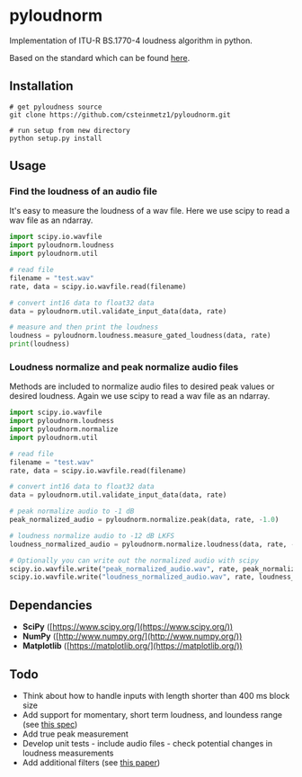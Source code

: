 # pyloudnorm
Implementation of ITU-R BS.1770-4 loudness algorithm in python. 

Based on the standard which can be found [here](https://www.itu.int/dms_pubrec/itu-r/rec/bs/R-REC-BS.1770-4-201510-I!!PDF-E.pdf).

## Installation
```
# get pyloudness source
git clone https://github.com/csteinmetz1/pyloudnorm.git

# run setup from new directory
python setup.py install
```
## Usage

### Find the loudness of an audio file
It's easy to measure the loudness of a wav file. 
Here we use scipy to read a wav file as an ndarray.
```python
import scipy.io.wavfile
import pyloudnorm.loudness
import pyloudnorm.util

# read file 
filename = "test.wav"
rate, data = scipy.io.wavfile.read(filename)

# convert int16 data to float32 data
data = pyloudnorm.util.validate_input_data(data, rate)

# measure and then print the loudness
loudness = pyloudnorm.loudness.measure_gated_loudness(data, rate)
print(loudness)
```

### Loudness normalize and peak normalize audio files
Methods are included to normalize audio files to desired peak values or desired loudness.
Again we use scipy to read a wav file as an ndarray.
```python
import scipy.io.wavfile
import pyloudnorm.loudness
import pyloudnorm.normalize
import pyloudnorm.util

# read file 
filename = "test.wav"
rate, data = scipy.io.wavfile.read(filename)

# convert int16 data to float32 data
data = pyloudnorm.util.validate_input_data(data, rate)

# peak normalize audio to -1 dB
peak_normalized_audio = pyloudnorm.normalize.peak(data, rate, -1.0)

# loudness normalize audio to -12 dB LKFS
loudness_normalized_audio = pyloudnorm.normalize.loudness(data, rate, -12)

# Optionally you can write out the normalized audio with scipy
scipy.io.wavfile.write("peak_normalized_audio.wav", rate, peak_normalized_audio)
scipy.io.wavfile.write("loudness_normalized_audio.wav", rate, loudness_normalized_audio)
```

## Dependancies
- **SciPy** ([https://www.scipy.org/](https://www.scipy.org/))
- **NumPy** ([http://www.numpy.org/](http://www.numpy.org/))
- **Matplotlib** ([https://matplotlib.org/](https://matplotlib.org/))

## Todo
- Think about how to handle inputs with length shorter than 400 ms block size
- Add support for momentary, short term loudness, and loundess range (see [this spec](https://tech.ebu.ch/docs/tech/tech3341.pdf))
- Add true peak measurement 
- Develop unit tests - include audio files - check potential changes in loudness measurements
- Add additional filters (see [this paper](http://www.aes.org/e-lib/browse.cfm?elib=19215&rndx=851198))